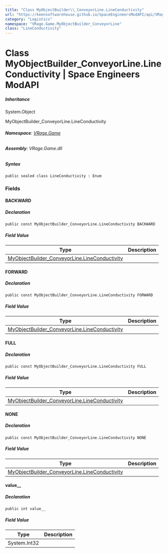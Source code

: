 ```yaml
---
title: "Class MyObjectBuilder\\_ConveyorLine.LineConductivity"
url: "https://keensoftwarehouse.github.io/SpaceEngineersModAPI/api/VRage.Game.MyObjectBuilder_ConveyorLine.LineConductivity.html"
category: "Logistics"
namespace: "VRage.Game.MyObjectBuilder_ConveyorLine"
class: "LineConductivity"
---
```


# Class MyObjectBuilder\_ConveyorLine.LineConductivity | Space Engineers ModAPI

##### Inheritance

System.Object

MyObjectBuilder\_ConveyorLine.LineConductivity

###### **Namespace**: [VRage.Game](https://keensoftwarehouse.github.io/SpaceEngineersModAPI/api/VRage.Game.html)

###### **Assembly**: VRage.Game.dll

##### Syntax

```
public sealed class LineConductivity : Enum
```

### Fields

#### BACKWARD

##### Declaration

```
public const MyObjectBuilder_ConveyorLine.LineConductivity BACKWARD
```

##### Field Value

| Type | Description |
| --- | --- |
| [MyObjectBuilder\_ConveyorLine.LineConductivity](https://keensoftwarehouse.github.io/SpaceEngineersModAPI/api/VRage.Game.MyObjectBuilder_ConveyorLine.LineConductivity.html) |     |

#### FORWARD

##### Declaration

```
public const MyObjectBuilder_ConveyorLine.LineConductivity FORWARD
```

##### Field Value

| Type | Description |
| --- | --- |
| [MyObjectBuilder\_ConveyorLine.LineConductivity](https://keensoftwarehouse.github.io/SpaceEngineersModAPI/api/VRage.Game.MyObjectBuilder_ConveyorLine.LineConductivity.html) |     |

#### FULL

##### Declaration

```
public const MyObjectBuilder_ConveyorLine.LineConductivity FULL
```

##### Field Value

| Type | Description |
| --- | --- |
| [MyObjectBuilder\_ConveyorLine.LineConductivity](https://keensoftwarehouse.github.io/SpaceEngineersModAPI/api/VRage.Game.MyObjectBuilder_ConveyorLine.LineConductivity.html) |     |

#### NONE

##### Declaration

```
public const MyObjectBuilder_ConveyorLine.LineConductivity NONE
```

##### Field Value

| Type | Description |
| --- | --- |
| [MyObjectBuilder\_ConveyorLine.LineConductivity](https://keensoftwarehouse.github.io/SpaceEngineersModAPI/api/VRage.Game.MyObjectBuilder_ConveyorLine.LineConductivity.html) |     |

#### value\_\_

##### Declaration

```
public int value__
```

##### Field Value

| Type | Description |
| --- | --- |
| System.Int32 |     |